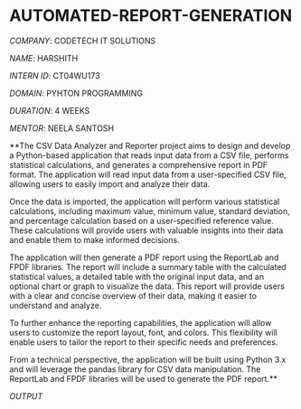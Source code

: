 # AUTOMATED-REPORT-GENERATION

*COMPANY*: CODETECH IT SOLUTIONS

*NAME*: HARSHITH

*INTERN ID*: CT04WU173

*DOMAIN*: PYHTON PROGRAMMING

*DURATION*: 4 WEEKS

*MENTOR*: NEELA SANTOSH

**The CSV Data Analyzer and Reporter project aims to design and develop a Python-based application that reads input data from a CSV file, performs statistical calculations, and generates a comprehensive report in PDF format. The application will read input data from a user-specified CSV file, allowing users to easily import and analyze their data.

Once the data is imported, the application will perform various statistical calculations, including maximum value, minimum value, standard deviation, and percentage calculation based on a user-specified reference value. These calculations will provide users with valuable insights into their data and enable them to make informed decisions.

The application will then generate a PDF report using the ReportLab and FPDF libraries. The report will include a summary table with the calculated statistical values, a detailed table with the original input data, and an optional chart or graph to visualize the data. This report will provide users with a clear and concise overview of their data, making it easier to understand and analyze.

To further enhance the reporting capabilities, the application will allow users to customize the report layout, font, and colors. This flexibility will enable users to tailor the report to their specific needs and preferences.

From a technical perspective, the application will be built using Python 3.x and will leverage the pandas library for CSV data manipulation. The ReportLab and FPDF libraries will be used to generate the PDF report.**

*OUTPUT*

